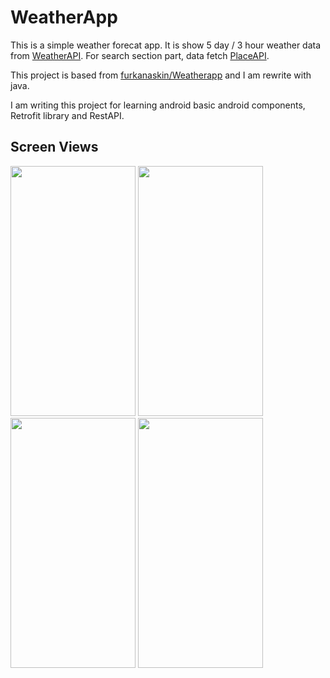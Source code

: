 # WeatherApp
This is a simple weather forecat app. It is show 5 day / 3 hour weather data from [WeatherAPI](https://openweathermap.org/forecast5). For search section part, data fetch [PlaceAPI](https://community.algolia.com/places/).

This project is based from [furkanaskin/Weatherapp](https://github.com/furkanaskin/Weatherapp) and I am rewrite with java.

I am writing this project for learning android basic android components, Retrofit library and RestAPI.

## Screen Views 
<img src="https://user-images.githubusercontent.com/36231430/83302399-f1969280-a203-11ea-8650-b2711b803ee3.gif" 
width="200" height="400" />
<img src="https://user-images.githubusercontent.com/36231430/83302664-6d90da80-a204-11ea-9474-ab3cdce4113b.gif" 
width="200" height="400" />
<img src="https://user-images.githubusercontent.com/36231430/83302714-7ed9e700-a204-11ea-8f3b-1a8b3e268c12.gif" 
width="200" height="400" />
<img src="https://user-images.githubusercontent.com/36231430/83302795-9b761f00-a204-11ea-8d00-fcb0406cd66c.gif" 
width="200" height="400" />
